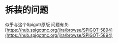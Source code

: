 # 拆装的问题

似乎与这个Spigot/原版 问题有关: [https://hub.spigotmc.org/jira/browse/SPIGOT-5894](https://hub.spigotmc.org/jira/browse/SPIGOT-5894)

